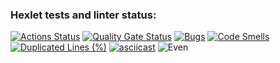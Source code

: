 ### Hexlet tests and linter status:
[![Actions Status](https://github.com/AnnaBaranenko/java-project-61/actions/workflows/hexlet-check.yml/badge.svg)](https://github.com/AnnaBaranenko/java-project-61/actions)
[![Quality Gate Status](https://sonarcloud.io/api/project_badges/measure?project=AnnaBaranenko_java-project-61&metric=alert_status)](https://sonarcloud.io/summary/new_code?id=AnnaBaranenko_java-project-61)
[![Bugs](https://sonarcloud.io/api/project_badges/measure?project=AnnaBaranenko_java-project-61&metric=bugs)](https://sonarcloud.io/summary/new_code?id=AnnaBaranenko_java-project-61)
[![Code Smells](https://sonarcloud.io/api/project_badges/measure?project=AnnaBaranenko_java-project-61&metric=code_smells)](https://sonarcloud.io/summary/new_code?id=AnnaBaranenko_java-project-61)
[![Duplicated Lines (%)](https://sonarcloud.io/api/project_badges/measure?project=AnnaBaranenko_java-project-61&metric=duplicated_lines_density)](https://sonarcloud.io/summary/new_code?id=AnnaBaranenko_java-project-61)
[![asciicast](https://asciinema.org/a/fvmFLAzj1uHiQeo6pe4mzwy6r.svg)](https://asciinema.org/a/fvmFLAzj1uHiQeo6pe4mzwy6r)
![Even](https://github.com/AnnaBaranenko/java-project-61/blob/main/assets/Even.cast)

